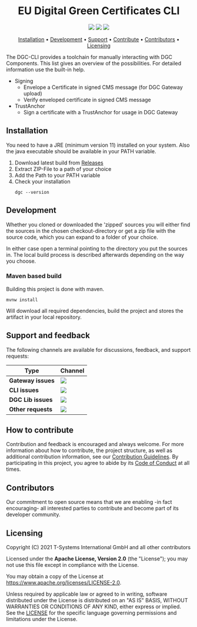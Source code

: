 <h1 align="center">
    EU Digital Green Certificates CLI
</h1>

<p align="center">
    <a href="/../../commits/" title="Last Commit"><img src="https://img.shields.io/github/last-commit/eu-digital-green-certificates/dgc-cli?style=flat"></a>
    <a href="/../../issues" title="Open Issues"><img src="https://img.shields.io/github/issues/eu-digital-green-certificates/dgc-cli?style=flat"></a>
    <a href="./LICENSE" title="License"><img src="https://img.shields.io/badge/License-Apache%202.0-green.svg?style=flat"></a>
</p>

<p align="center">
  <a href="#installation">Installation</a> •
  <a href="#development">Development</a> •
  <a href="#support-and-feedback">Support</a> •
  <a href="#how-to-contribute">Contribute</a> •
  <a href="#contributors">Contributors</a> •
  <a href="#licensing">Licensing</a>
</p>

The DGC-CLI provides a toolchain for manually interacting with DGC Components.
This list gives an overview of the possibilities. For detailed information use the built-in help.

* Signing 
  * Envelope a Certificate in signed CMS message (for DGC Gateway upload)
  * Verify enveloped certificate in signed CMS message
* TrustAnchor
  * Sign a certificate with a TrustAnchor for usage in DGC Gateway

## Installation

You need to have a JRE (minimum version 11) installed on your system. Also the java executable should be available in your PATH variable.

1. Download latest build from [Releases](https://github.com/eu-digital-green-certificates/dgc-cli/releases/tag/latest)
2. Extract ZIP-File to a path of your choice
3. Add the Path to your PATH variable
4. Check your installation
   ```
   dgc --version
   ```

## Development

Whether you cloned or downloaded the 'zipped' sources you will either find the sources in the chosen checkout-directory or get a zip file with the source code, which you can expand to a folder of your choice.

In either case open a terminal pointing to the directory you put the sources in. The local build process is described afterwards depending on the way you choose.

### Maven based build

Building this project is done with maven.

```shell
mvnw install
```

Will download all required dependencies, build the project and stores the artifact in your local repository.

## Support and feedback

The following channels are available for discussions, feedback, and support requests:

| Type                     | Channel                                                |
| ------------------------ | ------------------------------------------------------ |
| **Gateway issues**    | <a href="https://github.com/eu-digital-green-certificates/dgc-gateway/issues" title="Open Issues"><img src="https://img.shields.io/github/issues/eu-digital-green-certificates/dgc-gateway?style=flat"></a>  |
| **CLI issues**    | <a href="/../../issues" title="Open Issues"><img src="https://img.shields.io/github/issues/eu-digital-green-certificates/dgc-cli?style=flat"></a>  |
| **DGC Lib issues**    | <a href="https://github.com/eu-digital-green-certificates/dgc-lib/issues" title="Open Issues"><img src="https://img.shields.io/github/issues/eu-digital-green-certificates/dgc-lib?style=flat"></a>  |
| **Other requests**    | <a href="mailto:opensource@telekom.de" title="Email DGC Team"><img src="https://img.shields.io/badge/email-DGC%20team-green?logo=mail.ru&style=flat-square&logoColor=white"></a>   |

## How to contribute  

Contribution and feedback is encouraged and always welcome. For more information about how to contribute, the project structure, as well as additional contribution information, see our [Contribution Guidelines](./CONTRIBUTING.md). By participating in this project, you agree to abide by its [Code of Conduct](./CODE_OF_CONDUCT.md) at all times.

## Contributors  

Our commitment to open source means that we are enabling -in fact encouraging- all interested parties to contribute and become part of its developer community.

## Licensing

Copyright (C) 2021 T-Systems International GmbH and all other contributors

Licensed under the **Apache License, Version 2.0** (the "License"); you may not use this file except in compliance with the License.

You may obtain a copy of the License at https://www.apache.org/licenses/LICENSE-2.0.

Unless required by applicable law or agreed to in writing, software distributed under the License is distributed on an "AS IS" BASIS, WITHOUT WARRANTIES OR CONDITIONS OF ANY KIND, either express or implied. See the [LICENSE](./LICENSE) for the specific language governing permissions and limitations under the License.
